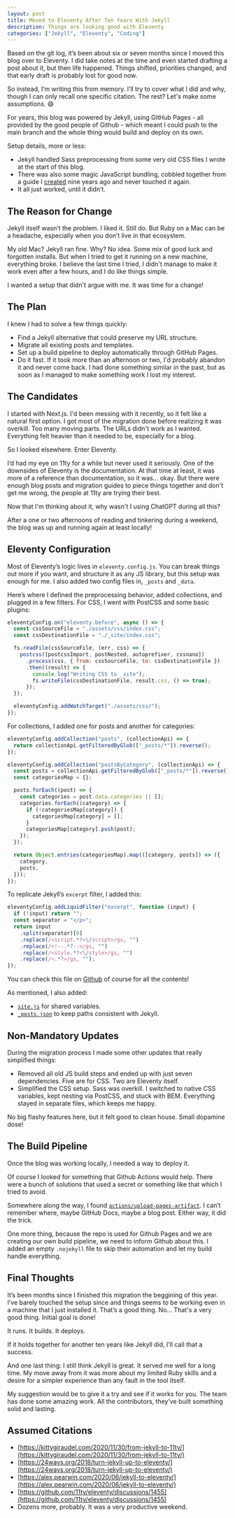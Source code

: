 ```yaml
---
layout: post
title: Moved to Eleventy After Ten Years With Jekyll
description: Things are looking good with Eleventy
categories: ["Jekyll", "Eleventy", "Coding"]
---
```


Based on the git log, it’s been about six or seven months since I moved this blog over to Eleventy. I did take notes at the time and even started drafting a post about it, but then life happened. Things shifted, priorities changed, and that early draft is probably lost for good now.

So instead, I’m writing this from memory. I’ll try to cover what I did and why, though I can only recall one specific citation. The rest? Let's make some assumptions. 😄

For years, this blog was powered by Jekyll, using GitHub Pages - all provided by the good people of Github - which meant I could push to the main branch and the whole thing would build and deploy on its own.

Setup details, more or less:

- Jekyll handled Sass preprocessing from some very old CSS files I wrote at the start of this blog.
- There was also some magic JavaScript bundling, cobbled together from a guide I [created](https://codegazerants.com/2016/01/09/a-jekyll-workflow-with-gulp/) nine years ago and never touched it again.
- It all just worked, until it didn’t.

## The Reason for Change

Jekyll itself wasn’t the problem. I liked it. Still do. But Ruby on a Mac can be a headache, especially when you don’t live in that ecosystem.

My old Mac? Jekyll ran fine. Why? No idea. Some mix of good luck and forgotten installs. But when I tried to get it running on a new machine, everything broke. I believe the last time I tried, I didn't manage to make it work even after a few hours, and I do like things simple.

I wanted a setup that didn't argue with me. It was time for a change!

## The Plan

I knew I had to solve a few things quickly:

- Find a Jekyll alternative that could preserve my URL structure.
- Migrate all existing posts and templates.
- Set up a build pipeline to deploy automatically through GitHub Pages.
- Do it fast. If it took more than an afternoon or two, I'd probably abandon it and never come back. I had done something similar in the past, but as soon as I managed to make something work I lost my interest.

## The Candidates

I started with Next.js. I'd been messing with it recently, so it felt like a natural first option. I got most of the migration done before realizing it was overkill. Too many moving parts. The URLs didn't work as I wanted. Everything felt heavier than it needed to be, especially for a blog.

So I looked elsewhere. Enter Eleventy.

I’d had my eye on 11ty for a while but never used it seriously. One of the downsides of Eleventy is the documentation. At that time at least, it was more of a reference than documentation, so it was... okay. But there were enough blog posts and migration guides to piece things together and don't get me wrong, the people at 11ty are trying their best.

Now that I'm thinking about it, why wasn't I using ChatGPT during all this?

After a one or two afternoons of reading and tinkering during a weekend, the blog was up and running again at least locally!

## Eleventy Configuration

Most of Eleventy’s logic lives in `eleventy.config.js`. You can break things out more if you want, and structure it as any JS library, but this setup was enough for me. I also added two config files in, `_posts` and `_data`.

Here’s where I defined the preprocessing behavior, added collections, and plugged in a few filters. For CSS, I went with PostCSS and some basic plugins:

```js
eleventyConfig.on("eleventy.before", async () => {
  const cssSourceFile = "./assets/css/index.css";
  const cssDestinationFile = "./_site/index.css";

  fs.readFile(cssSourceFile, (err, css) => {
    postcss([postcssImport, postNested, autoprefixer, cssnano])
      .process(css, { from: cssSourceFile, to: cssDestinationFile })
      .then((result) => {
        console.log("Writing CSS to _site");
        fs.writeFile(cssDestinationFile, result.css, () => true);
      });
  });

  eleventyConfig.addWatchTarget("./assets/css/");
});
```

For collections, I added one for posts and another for categories:

```js
eleventyConfig.addCollection("posts", (collectionApi) => {
  return collectionApi.getFilteredByGlob(["_posts/*"]).reverse();
});

eleventyConfig.addCollection("postsByCategory", (collectionApi) => {
  const posts = collectionApi.getFilteredByGlob(["_posts/*"]).reverse();
  const categoriesMap = {};

  posts.forEach((post) => {
    const categories = post.data.categories || [];
    categories.forEach((category) => {
      if (!categoriesMap[category]) {
        categoriesMap[category] = [];
      }
      categoriesMap[category].push(post);
    });
  });

  return Object.entries(categoriesMap).map(([category, posts]) => ({
    category,
    posts,
  }));
});
```

To replicate Jekyll’s `excerpt` filter, I added this:

```js
eleventyConfig.addLiquidFilter("excerpt", function (input) {
  if (!input) return "";
  const separator = "</p>";
  return input
    .split(separator)[0]
    .replace(/<script.*?<\/script>/gs, "")
    .replace(/<!--.*?-->/gs, "")
    .replace(/<style.*?<\/style>/gs, "")
    .replace(/<.*?>/gs, "");
});
```

You can check this file on [Github](https://github.com/codegaze/codegaze.github.io/blob/master/eleventy.config.cjs) of course for all the contents!

As mentioned, I also added:

- [`site.js`](https://github.com/codegaze/codegaze.github.io/blob/master/_data/site.js) for shared variables.
- [`_posts.json`](https://github.com/codegaze/codegaze.github.io/blob/master/_posts/_posts.json) to keep paths consistent with Jekyll.

## Non-Mandatory Updates

During the migration process I made some other updates that really simplified things:

- Removed all old JS build steps and ended up with just seven dependencies. Five are for CSS. Two are Eleventy itself.
- Simplified the CSS setup. Sass was overkill. I switched to native CSS variables, kept nesting via PostCSS, and stuck with BEM. Everything stayed in separate files, which keeps me happy.

No big flashy features here, but it felt good to clean house. Small dopamine dose!

## The Build Pipeline

Once the blog was working locally, I needed a way to deploy it.

Of course I looked for something that Github Actions would help. There were a bunch of solutions that used a secret or something like that which I tried to avoid.

Somewhere along the way, I found [`actions/upload-pages-artifact`](https://github.com/actions/upload-pages-artifact). I can’t remember where, maybe GitHub Docs, maybe a blog post. Either way, it did the trick.

One more thing, because the repo is used for Github Pages and we are creating our own build pipeline, we need to inform Github about this. I added an empty `.nojekyll` file to skip their automation and let my build handle everything.

## Final Thoughts

It’s been months since I finished this migration the beggining of this year. I’ve barely touched the setup since and things seems to be working even in a machine that I just installed it. That’s a good thing. No... That's a very good thing. Initial goal is done!

It runs. It builds. It deploys.

If it holds together for another ten years like Jekyll did, I’ll call that a success.

And one last thing: I still think Jekyll is great. It served me well for a long time. My move away from it was more about my limited Ruby skills and a desire for a simpler experience than any fault in the tool itself.

My suggestion would be to give it a try and see if it works for you. The team has done some amazing work. All the contributors, they’ve built something solid and lasting.

## Assumed Citations

- [https://kittygiraudel.com/2020/11/30/from-jekyll-to-11ty/](https://kittygiraudel.com/2020/11/30/from-jekyll-to-11ty/)
- [https://24ways.org/2018/turn-jekyll-up-to-eleventy/](https://24ways.org/2018/turn-jekyll-up-to-eleventy/)
- [https://alex.pearwin.com/2020/06/jekyll-to-eleventy/](https://alex.pearwin.com/2020/06/jekyll-to-eleventy/)
- [https://github.com/11ty/eleventy/discussions/1455](https://github.com/11ty/eleventy/discussions/1455)
- Dozens more, probably. It was a very productive weekend.
